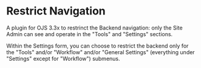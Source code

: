 # Restrict Navigation

A plugin for OJS 3.3x to restrinct the Backend navigation: only the Site Admin can see and operate in the "Tools" and "Settings" sections.

Within the Settings form, you can choose to restrict the backend only for the "Tools" and/or "Workflow" and/or "General Settings" (everything under "Settings" except for "Workflow") submenus.